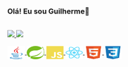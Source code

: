 ### Olá! Eu sou Guilherme👋


<br />

<div>
  <a href="https://github.com/guilherme-borges">
  <img height="180em" src="https://github-readme-stats.vercel.app/api?username=guilherme-borges&show_icons=true&theme=dracula&include_all_commits=true&count_private=true"/>
  <img height="180em" src="https://github-readme-stats.vercel.app/api/top-langs/?username=guilherme-borges&layout=compact&langs_count=7&theme=dracula"/>
</div>
  
<div style="display: inline_block"><br>
  <img align="center" alt="Icone Java" height="30" width="40" src="https://raw.githubusercontent.com/devicons/devicon/master/icons/java/java-original.svg">
  <img align="center" alt="Icone Java" height="30" width="40" src="https://raw.githubusercontent.com/devicons/devicon/master/icons/spring/spring-original.svg">
  <img align="center" alt="Icone Javascript" height="30" width="40" src="https://raw.githubusercontent.com/devicons/devicon/master/icons/javascript/javascript-plain.svg">
  <img align="center" alt="Icone React" height="30" width="40" src="https://raw.githubusercontent.com/devicons/devicon/master/icons/react/react-original.svg">
  <img align="center" alt="Icone HTML" height="30" width="40" src="https://raw.githubusercontent.com/devicons/devicon/master/icons/html5/html5-original.svg">
  <img align="center" alt="Icone CSS" height="30" width="40" src="https://raw.githubusercontent.com/devicons/devicon/master/icons/css3/css3-original.svg">
</div>
